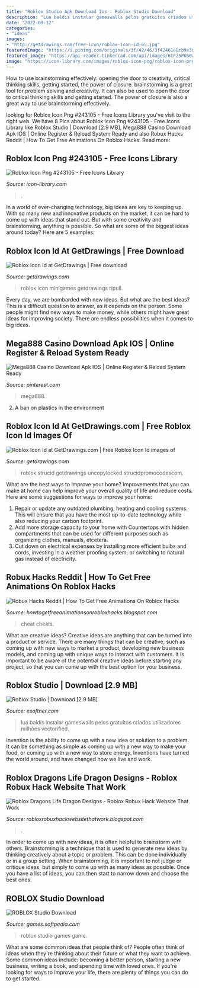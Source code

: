 ```yaml
---
title: "Roblox Studio Apk Download Ios : Roblox Studio Download"
description: "Lua baldis instalar gameswalls pelos gratuitos criados utilizadores milhões vectorified"
date: "2022-09-12"
categories:
- "ideas"
images:
- "http://getdrawings.com/free-icon/roblox-icon-id-65.jpg"
featuredImage: "https://i.pinimg.com/originals/3f/42/46/3f42461e8cb9e3d59a0ee71790eaf09a.jpg"
featured_image: "https://api-reader.tinkercad.com/api/images/6tFz5PK60aw/t725.jpg"
image: "https://icon-library.com/images/roblox-icon-png/roblox-icon-png-25.jpg"
---
```



How to use brainstorming effectively: opening the door to creativity, critical thinking skills, getting started, the power of closure.
brainstorming is a great tool for problem solving and creativity. It can also be used to open the door to critical thinking skills and getting started. The power of closure is also a great way to use brainstorming effectively.

	

		
looking for Roblox Icon Png #243105 - Free Icons Library you've visit to the right web. We have 8 Pics about Roblox Icon Png #243105 - Free Icons Library like Roblox Studio | Download [2.9 MB], Mega888 Casino Download Apk IOS | Online Register &amp; Reload System Ready and also Robux Hacks Reddit | How To Get Free Animations On Roblox Hacks. Read more:
		
    
## Roblox Icon Png #243105 - Free Icons Library

<img loading=lazy src="https://icon-library.com/images/roblox-icon-png/roblox-icon-png-25.jpg" onerror="this.onerror=null;this.src='https://tse3.mm.bing.net/th?id=OIP.36g2tuMepbMxB_yxz9QwdgAAAA&amp;pid=15.1';" alt="Roblox Icon Png #243105 - Free Icons Library">

_Source: icon-library.com_

>. 

	

In a world of ever-changing technology, big ideas are key to keeping up. With so many new and innovative products on the market, it can be hard to come up with ideas that stand out. But with some creativity and brainstorming, anything is possible. So what are some of the biggest ideas around today? Here are 5 examples: 

    
## Roblox Icon Id At GetDrawings | Free Download

<img loading=lazy src="http://getdrawings.com/free-icon/roblox-icon-id-65.jpg" onerror="this.onerror=null;this.src='https://tse1.mm.bing.net/th?id=OIP.nEUezQcxWbjaF6oJKkOcMQHaHa&amp;pid=15.1';" alt="Roblox Icon Id at GetDrawings | Free download">

_Source: getdrawings.com_

>roblox icon minigames getdrawings ripull. 

	

Every day, we are bombarded with new ideas. But what are the best ideas? This is a difficult question to answer, as it depends on the person. Some people might find new ways to make money, while others might have great ideas for improving society. There are endless possibilities when it comes to big ideas.

    
## Mega888 Casino Download Apk IOS | Online Register &amp; Reload System Ready

<img loading=lazy src="https://i.pinimg.com/originals/3f/42/46/3f42461e8cb9e3d59a0ee71790eaf09a.jpg" onerror="this.onerror=null;this.src='https://tse1.mm.bing.net/th?id=OIP.vAWc7dtQQDyLxBohg8FEdgHaEK&amp;pid=15.1';" alt="Mega888 Casino Download Apk IOS | Online Register &amp; Reload System Ready">

_Source: pinterest.com_

>mega888. 

	

2. A ban on plastics in the environment 

    
## Roblox Icon Id At GetDrawings.com | Free Roblox Icon Id Images Of

<img loading=lazy src="https://getdrawings.com/free-icon/roblox-icon-id-73.png" onerror="this.onerror=null;this.src='https://tse1.mm.bing.net/th?id=OIP.pnrGx1y_7VnfnM-EiRDOuwHaHa&amp;pid=15.1';" alt="Roblox Icon Id at GetDrawings.com | Free Roblox Icon Id images of">

_Source: getdrawings.com_

>roblox strucid getdrawings uncopylocked strucidpromocodescom. 

	

What are the best ways to improve your home?
Improvements that you can make at home can help improve your overall quality of life and reduce costs. Here are some suggestions for ways to improve your home: 
1. Repair or update any outdated plumbing, heating and cooling systems. This will ensure that you have the most up-to-date technology while also reducing your carbon footprint. 
2. Add more storage capacity to your home with Countertops with hidden compartments that can be used for different purposes such as organizing clothes, manuals, etcetera. 
3. Cut down on electrical expenses by installing more efficient bulbs and cords, investing in a weather proofing system, or switching to natural gas instead of electricity. 

    
## Robux Hacks Reddit | How To Get Free Animations On Roblox Hacks

<img loading=lazy src="https://lh5.googleusercontent.com/proxy/4aro8DcbcAMhkRXgFzAPYkQW49BZhcWuOjNILwSOSBNG3Gfv-Jcws7iJGXPn5YVLCTrmFpRV9iP22ft0IuxnB1JkJOY0MGBRAxf_BIMjfwgMuIDVVCIOzWdYmYNXBuIztJRcdbmxUeWgzFpMXCM1r0YbyAavYB2raCGgppw=w1200-h630-p-k-no-nu" onerror="this.onerror=null;this.src='https://tse4.mm.bing.net/th?id=OIP.FxE10Gfm6q0o-faS7hNsZAHaEK&amp;pid=15.1';" alt="Robux Hacks Reddit | How To Get Free Animations On Roblox Hacks">

_Source: howtogetfreeanimationsonrobloxhacks.blogspot.com_

>cheat cheats. 

	

What are creative ideas?
Creative ideas are anything that can be turned into a product or service. There are many things that can be creative, such as coming up with new ways to market a product, developing new business models, and coming up with unique ways to interact with customers. It is important to be aware of the potential creative ideas before starting any project, so that you can come up with the best option for your business.

    
## Roblox Studio | Download [2.9 MB]

<img loading=lazy src="https://www.esoftner.com/wp-content/uploads/2019/12/Roblox-Studio-Free-Download.jpeg" onerror="this.onerror=null;this.src='https://tse3.mm.bing.net/th?id=OIP.l091Zl_6AM3TkpttSrShoAHaD7&amp;pid=15.1';" alt="Roblox Studio | Download [2.9 MB]">

_Source: esoftner.com_

>lua baldis instalar gameswalls pelos gratuitos criados utilizadores milhões vectorified. 

	

Invention is the ability to come up with a new idea or solution to a problem. It can be something as simple as coming up with a new way to make your food, or coming up with a new way to store energy. Inventions have turned the world around, and have changed how we live and work.

    
## Roblox Dragons Life Dragon Designs - Roblox Robux Hack Website That Work

<img loading=lazy src="https://api-reader.tinkercad.com/api/images/6tFz5PK60aw/t725.jpg" onerror="this.onerror=null;this.src='https://tse2.mm.bing.net/th?id=OIP.fohF5aeoo7paaj4bKSWtcgHaEo&amp;pid=15.1';" alt="Roblox Dragons Life Dragon Designs - Roblox Robux Hack Website That Work">

_Source: robloxrobuxhackwebsitethatwork.blogspot.com_

>. 

	

In order to come up with new ideas, it is often helpful to brainstorm with others. Brainstorming is a technique that is used to generate new ideas by thinking creatively about a topic or problem. This can be done individually or in a group setting. When brainstorming, it is important to not judge or critique ideas, but simply to come up with as many ideas as possible. Once you have a list of ideas, you can then start to narrow down and choose the best ones.

    
## ROBLOX Studio Download

<img loading=lazy src="https://games-cdn.softpedia.com/screenshots/ROBLOX-Studio_3.jpg" onerror="this.onerror=null;this.src='https://tse2.mm.bing.net/th?id=OIP.OYg-AjgHYmkU2R_RRv5ILAHaDy&amp;pid=15.1';" alt="ROBLOX Studio Download">

_Source: games.softpedia.com_

>roblox studio games game. 

	

What are some common ideas that people think of?
People often think of ideas when they're thinking about their future or what they want to achieve. Some common ideas include: becoming a better person, starting a new business, writing a book, and spending time with loved ones. If you're looking for ways to improve your life, there are plenty of things you can do to get started.

